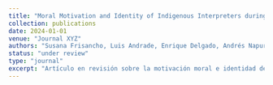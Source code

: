 ```yaml
---
title: "Moral Motivation and Identity of Indigenous Interpreters during the 2023 Peruvian Political Crisis"
collection: publications
date: 2024-01-01
venue: "Journal XYZ"
authors: "Susana Frisancho, Luis Andrade, Enrique Delgado, Andrés Napurí"
status: "under review"
type: "journal"
excerpt: "Artículo en revisión sobre la motivación moral e identidad de intérpretes indígenas durante la crisis política peruana de 2023."
---
```

